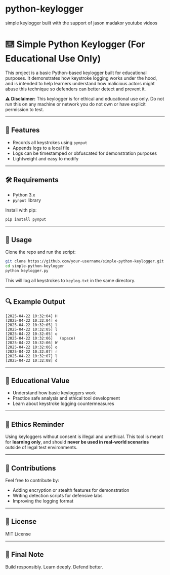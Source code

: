 # python-keylogger
simple keylogger built with the support of jason madakor youtube videos

# ⌨️ Simple Python Keylogger (For Educational Use Only)

This project is a basic Python-based keylogger built for educational purposes. It demonstrates how keystroke logging works under the hood, and is intended to help learners understand how malicious actors might abuse this technique so defenders can better detect and prevent it.

⚠️ **Disclaimer:** This keylogger is for ethical and educational use only. Do not run this on any machine or network you do not own or have explicit permission to test.

---

## 📌 Features

- Records all keystrokes using `pynput`
- Appends logs to a local file
- Logs can be timestamped or obfuscated for demonstration purposes
- Lightweight and easy to modify

---

## 🛠️ Requirements

- Python 3.x
- `pynput` library

Install with pip:

```bash
pip install pynput
```

---

## 🚀 Usage

Clone the repo and run the script:

```bash
git clone https://github.com/your-username/simple-python-keylogger.git
cd simple-python-keylogger
python keylogger.py
```

This will log all keystrokes to `keylog.txt` in the same directory.

---

## 🔍 Example Output

```plaintext
[2025-04-22 10:32:04] H
[2025-04-22 10:32:04] e
[2025-04-22 10:32:05] l
[2025-04-22 10:32:05] l
[2025-04-22 10:32:05] o
[2025-04-22 10:32:06]   (space)
[2025-04-22 10:32:06] W
[2025-04-22 10:32:06] o
[2025-04-22 10:32:07] r
[2025-04-22 10:32:07] l
[2025-04-22 10:32:08] d
```

---

## 🧠 Educational Value

- Understand how basic keyloggers work
- Practice safe analysis and ethical tool development
- Learn about keystroke logging countermeasures

---

## 🔐 Ethics Reminder

Using keyloggers without consent is illegal and unethical. This tool is meant for **learning only**, and should **never be used in real-world scenarios** outside of legal test environments.

---

## 🤝 Contributions

Feel free to contribute by:
- Adding encryption or stealth features for demonstration
- Writing detection scripts for defensive labs
- Improving the logging format

---

## 📌 License

MIT License

---

## 📣 Final Note

Build responsibly. Learn deeply. Defend better.
